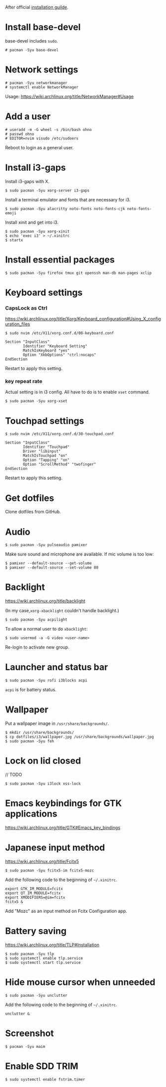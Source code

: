 After official [installation guilde](https://wiki.archlinux.org/title/installation_guide).

# Install base-devel

base-devel includes `sudo`.

```
# pacman -Syu base-devel
```

# Network settings

```
# pacman -Syu networkmanager
# systemctl enable NetworkManager
```

Usage: https://wiki.archlinux.org/title/NetworkManager#Usage

# Add a user

```
# useradd -m -G wheel -s /bin/bash ohno
# passwd ohno
# EDITOR=nvim visudo /etc/sudoers
```

Reboot to login as a general user.

# Install i3-gaps

Install i3-gaps with X.

```
$ sudo pacman -Syu xorg-server i3-gaps
```

Install a terminal emulator and fonts that are necessary for i3.

```
$ sudo pacman -Syu alacritty noto-fonts noto-fonts-cjk noto-fonts-emoji
```

Install xinit and get into i3.

```
$ sudo pacman -Syu xorg-xinit
$ echo 'exec i3' > ~/.xinitrc
$ startx
```

# Install essential packages

```
$ sudo pacman -Syu firefox tmux git openssh man-db man-pages xclip
```

# Keyboard settings

### CapsLock as Ctrl

https://wiki.archlinux.org/title/Xorg/Keyboard_configuration#Using_X_configuration_files

```
$ sudo nvim /etc/X11/xorg.conf.d/00-keyboard.conf
```

```
Section "InputClass"
        Identifier "Keyboard Setting"
        MatchIsKeyboard "yes"
        Option "XkbOptions" "ctrl:nocaps"
EndSection
```

Restart to apply this setting.

### key repeat rate

Actual setting is in i3 config. All have to do is to enable `xset` command.

```
$ sudo pacman -Syu xorg-xset
```

# Touchpad settings

```
$ sudo nvim /etc/X11/xorg.conf.d/30-touchpad.conf
```

```
Section "InputClass"
        Identifier "Touchpad"
        Driver "libinput"
        MatchIsTouchpad "on"
        Option "Tapping" "on"
        Option "ScrollMethod" "twofinger"
EndSection
```

Restart to apply this setting.

# Get dotfiles

Clone dotfiles from GitHub.

# Audio

```
$ sudo pacman -Syu pulseaudio pamixer
```

Make sure sound and microphone are available. If mic volume is too low:

```
$ pamixer --default-source --get-volume
$ pamixer --default-source --set-volume 80
```

# Backlight

https://wiki.archlinux.org/title/backlight

(In my case,`xorg-xbacklight` couldn't handle backlight.)

```
$ sudo pacman -Syu acpilight
```

To allow a normal user to do `xbacklight`:

```
$ sudo usermod -a -G video <user-name>
```

Re-login to activate new group.

# Launcher and status bar

```
$ sudo pacman -Syu rofi i3blocks acpi
```

`acpi` is for battery status.

# Wallpaper

Put a wallpaper image in `/usr/share/backgrounds/`.

```
$ mkdir /usr/share/backgrounds/
$ cp dotfiles/i3/wallpaper.jpg /usr/share/backgrounds/wallpaper.jpg
$ sudo pacman -Syu feh
```

# Lock on lid closed

// TODO

```
$ sudo pacman -Syu i3lock xss-lock
```

# Emacs keybindings for GTK applications

https://wiki.archlinux.org/title/GTK#Emacs_key_bindings

# Japanese input method

https://wiki.archlinux.org/title/Fcitx5

```
$ sudo pacman -Syu fcitx5-im fcitx5-mozc
```

Add the following code to the beginning of `~/.xinitrc`.

```
export GTK_IM_MODULE=fcitx
export QT_IM_MODULE=fcitx
export XMODIFIERS=@im=fcitx
fcitx5 &
```

Add "Mozc" as an input method on Fcitx Configuration app.

# Battery saving

https://wiki.archlinux.org/title/TLP#Installation

```
$ sudo pacman -Syu tlp
$ sudo systemctl enable tlp.service
$ sudo systemctl start tlp.service
```

# Hide mouse cursor when unneeded

```
$ sudo pacman -Syu unclutter
```

Add the following code to the beginning of `~/.xinitrc`.

```
unclutter &
```

# Screenshot

```
$ pacman -Syu maim
```

# Enable SDD TRIM

```
$ sudo systemctl enable fstrim.timer
```
